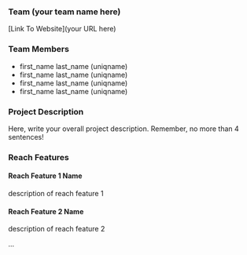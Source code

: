 ### Team (your team name here)

[Link To Website](your URL here)

### Team Members
* first_name last_name (uniqname)
* first_name last_name (uniqname)
* first_name last_name (uniqname)
* first_name last_name (uniqname)

### Project Description
Here, write your overall project description.
Remember, no more than 4 sentences!

### Reach Features

#### Reach Feature 1 Name
description of reach feature 1

#### Reach Feature 2 Name
description of reach feature 2

...
